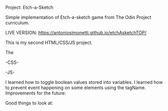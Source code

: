 Project: Etch-a-Sketch

Simple implementation of Etch-a-sketch game from The Odin Project curriculum.

LIVE VERSION: https://antoniosimonetti.github.io/etchAsketchTOP/

This is my second HTML/CSS/JS project.

The 

-CSS-


-JS-

I learned how to toggle boolean values stored into variables.
I learned how to prevent event happening on some elements using the tagName.
Improvements for the future:

Good things to look at:

